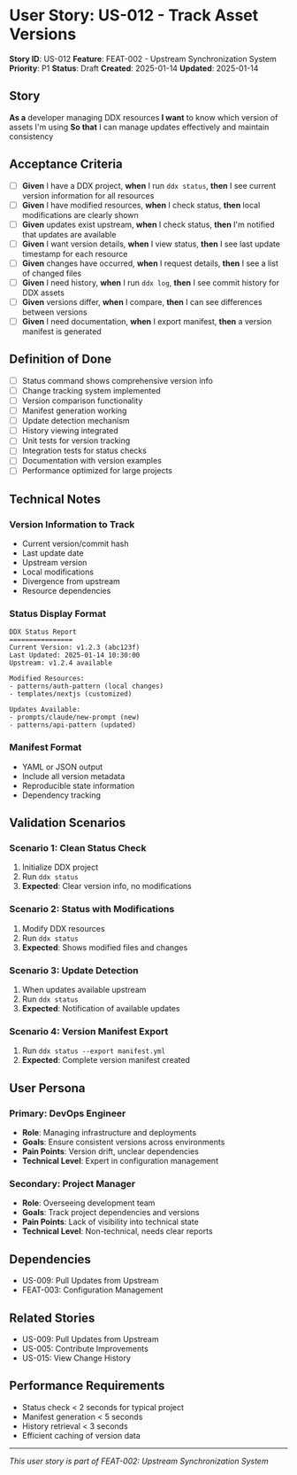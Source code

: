 # User Story: US-012 - Track Asset Versions

**Story ID**: US-012
**Feature**: FEAT-002 - Upstream Synchronization System
**Priority**: P1
**Status**: Draft
**Created**: 2025-01-14
**Updated**: 2025-01-14

## Story

**As a** developer managing DDX resources
**I want** to know which version of assets I'm using
**So that** I can manage updates effectively and maintain consistency

## Acceptance Criteria

- [ ] **Given** I have a DDX project, **when** I run `ddx status`, **then** I see current version information for all resources
- [ ] **Given** I have modified resources, **when** I check status, **then** local modifications are clearly shown
- [ ] **Given** updates exist upstream, **when** I check status, **then** I'm notified that updates are available
- [ ] **Given** I want version details, **when** I view status, **then** I see last update timestamp for each resource
- [ ] **Given** changes have occurred, **when** I request details, **then** I see a list of changed files
- [ ] **Given** I need history, **when** I run `ddx log`, **then** I see commit history for DDX assets
- [ ] **Given** versions differ, **when** I compare, **then** I can see differences between versions
- [ ] **Given** I need documentation, **when** I export manifest, **then** a version manifest is generated

## Definition of Done

- [ ] Status command shows comprehensive version info
- [ ] Change tracking system implemented
- [ ] Version comparison functionality
- [ ] Manifest generation working
- [ ] Update detection mechanism
- [ ] History viewing integrated
- [ ] Unit tests for version tracking
- [ ] Integration tests for status checks
- [ ] Documentation with version examples
- [ ] Performance optimized for large projects

## Technical Notes

### Version Information to Track
- Current version/commit hash
- Last update date
- Upstream version
- Local modifications
- Divergence from upstream
- Resource dependencies

### Status Display Format
```
DDX Status Report
================
Current Version: v1.2.3 (abc123f)
Last Updated: 2025-01-14 10:30:00
Upstream: v1.2.4 available

Modified Resources:
- patterns/auth-pattern (local changes)
- templates/nextjs (customized)

Updates Available:
- prompts/claude/new-prompt (new)
- patterns/api-pattern (updated)
```

### Manifest Format
- YAML or JSON output
- Include all version metadata
- Reproducible state information
- Dependency tracking

## Validation Scenarios

### Scenario 1: Clean Status Check
1. Initialize DDX project
2. Run `ddx status`
3. **Expected**: Clear version info, no modifications

### Scenario 2: Status with Modifications
1. Modify DDX resources
2. Run `ddx status`
3. **Expected**: Shows modified files and changes

### Scenario 3: Update Detection
1. When updates available upstream
2. Run `ddx status`
3. **Expected**: Notification of available updates

### Scenario 4: Version Manifest Export
1. Run `ddx status --export manifest.yml`
2. **Expected**: Complete version manifest created

## User Persona

### Primary: DevOps Engineer
- **Role**: Managing infrastructure and deployments
- **Goals**: Ensure consistent versions across environments
- **Pain Points**: Version drift, unclear dependencies
- **Technical Level**: Expert in configuration management

### Secondary: Project Manager
- **Role**: Overseeing development team
- **Goals**: Track project dependencies and versions
- **Pain Points**: Lack of visibility into technical state
- **Technical Level**: Non-technical, needs clear reports

## Dependencies

- US-009: Pull Updates from Upstream
- FEAT-003: Configuration Management

## Related Stories

- US-009: Pull Updates from Upstream
- US-005: Contribute Improvements
- US-015: View Change History

## Performance Requirements

- Status check < 2 seconds for typical project
- Manifest generation < 5 seconds
- History retrieval < 3 seconds
- Efficient caching of version data

---
*This user story is part of FEAT-002: Upstream Synchronization System*